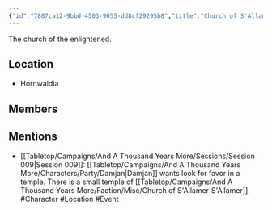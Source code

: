 ```yaml
---
{"id":"7807ca12-9bbd-4503-9055-dd8cf29295b8","title":"Church of S'Allamer","description":"The church of the enlightened.","publish":true,"date_created":"Sunday, July 2nd 2023, 2:23:09 pm","date_modified":"Friday, April 19th 2024, 6:18:12 pm","cssclasses":["mado-heading"],"path":"Tabletop/Campaigns/And A Thousand Years More/Faction/Misc/Church of S'Allamer.md","permalink":"/tabletop/campaigns/and-a-thousand-years-more/faction/misc/church-of-s-allamer/","PassFrontmatter":true}
---
```



The church of the enlightened.

## Location

- Hornwaldia

## Members

## Mentions

- [[Tabletop/Campaigns/And A Thousand Years More/Sessions/Session 009\|Session 009]]: [[Tabletop/Campaigns/And A Thousand Years More/Characters/Party/Damjan\|Damjan]] wants look for favor in a temple. There is a small temple of [[Tabletop/Campaigns/And A Thousand Years More/Faction/Misc/Church of S'Allamer\|S'Allamer]]. #Character #Location #Event

